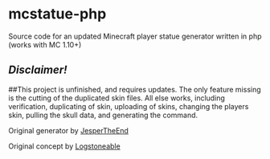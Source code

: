 # mcstatue-php
Source code for an updated Minecraft player statue generator written in php (works with MC 1.10+)

## *Disclaimer!*
##This project is unfinished, and requires updates. The only feature missing is the cutting of the duplicated skin files. All else works, including verification, duplicating of skin, uploading of skins, changing the players skin, pulling the skull data, and generating the command.

Original generator by [JesperTheEnd](https://github.com/jespertheend "Jesper's GitHub")

Original concept by [Logstoneable](https://www.youtube.com/c/logstoneable "Logstone's YouTube")
